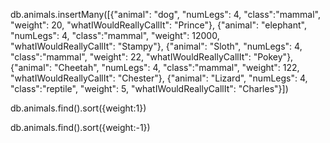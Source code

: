 <!-- Startup mongod and the mongo shell and switch to a new db named zoo.

Insert into a collection named animals:
One entry for each of your five favorite animals.

Each entry should have
1. A field of numLegs with an integer of the number of legs that animal has.
2. A field of class with that animal's class (mammal, reptile, etc).
3. A field of weight with an integer of the weight of the animal in pounds (any reasonable weight, really).
4. A field of name, with the animal's name.
5. A field of whatIWouldReallyCallIt with the name of what you would call the animal if you got to name it.

Example:

{
  "name": "Panda",
  "numLegs": 4,
  "class": "mammal",
  "weight": 254,
  "whatIWouldReallyCallIt": "Desiigner"
} -->


db.animals.insertMany([{"animal": "dog", "numLegs": 4, "class":"mammal", "weight": 20, "whatIWouldReallyCallIt": "Prince"},
{"animal": "elephant", "numLegs": 4, "class":"mammal", "weight": 12000, "whatIWouldReallyCallIt": "Stampy"},
{"animal": "Sloth", "numLegs": 4, "class":"mammal", "weight": 22, "whatIWouldReallyCallIt": "Pokey"},
{"animal": "Cheetah", "numLegs": 4, "class":"mammal", "weight": 122, "whatIWouldReallyCallIt": "Chester"},
{"animal": "Lizard", "numLegs": 4, "class":"reptile", "weight": 5, "whatIWouldReallyCallIt": "Charles"}])


db.animals.find().sort({weight:1})

db.animals.find().sort({weight:-1})